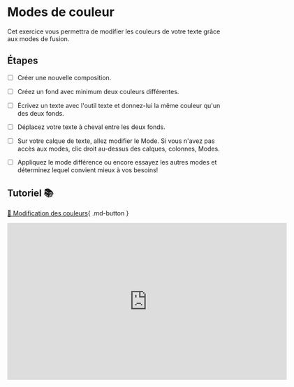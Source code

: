 # Modes de couleur
Cet exercice vous permettra de modifier les couleurs de votre texte grâce aux modes de fusion.     
      


## Étapes

- [ ] Créer une nouvelle composition.
- [ ] Créez un fond avec minimum deux couleurs différentes.
- [ ] Écrivez un texte avec l'outil texte et donnez-lui la même couleur qu'un des deux fonds.
- [ ] Déplacez votre texte à cheval entre les deux fonds.
- [ ] Sur votre calque de texte, allez modifier le Mode. Si vous n'avez pas accès aux modes, clic droit au-dessus des calques, colonnes, Modes.
- [ ] Appliquez le mode différence ou encore essayez les autres modes et déterminez lequel convient mieux à vos besoins!


      


## Tutoriel 📚
[📁 Modification des couleurs](https://cmontmorency365.sharepoint.com/:v:/s/TIM-582214-Animation2d77/EZ7goNzRxF1Os89y3U15jF4BLavg3yHNz5357WyT-L2eUQ?e=BUIsQI){ .md-button }          

<iframe src="https://cmontmorency365.sharepoint.com/sites/TIM-582214-Animation2d77/_layouts/15/embed.aspx?UniqueId=dca0e09e-c4d1-4e5d-b3cf-72dd4d798c5e&embed=%7B%22ust%22%3Atrue%2C%22hv%22%3A%22CopyEmbedCode%22%7D&referrer=StreamWebApp&referrerScenario=EmbedDialog.Create" width="640" height="360" frameborder="0" scrolling="no" allowfullscreen title="modification_couleur_lettre.mp4"></iframe>
